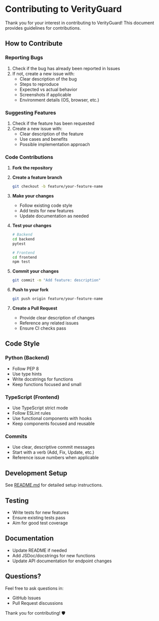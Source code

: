 # Contributing to VerityGuard

Thank you for your interest in contributing to VerityGuard! This document provides guidelines for contributions.

## How to Contribute

### Reporting Bugs

1. Check if the bug has already been reported in Issues
2. If not, create a new issue with:
   - Clear description of the bug
   - Steps to reproduce
   - Expected vs actual behavior
   - Screenshots if applicable
   - Environment details (OS, browser, etc.)

### Suggesting Features

1. Check if the feature has been requested
2. Create a new issue with:
   - Clear description of the feature
   - Use cases and benefits
   - Possible implementation approach

### Code Contributions

1. **Fork the repository**
2. **Create a feature branch**
   ```bash
   git checkout -b feature/your-feature-name
   ```

3. **Make your changes**
   - Follow existing code style
   - Add tests for new features
   - Update documentation as needed

4. **Test your changes**
   ```bash
   # Backend
   cd backend
   pytest
   
   # Frontend
   cd frontend
   npm test
   ```

5. **Commit your changes**
   ```bash
   git commit -m "Add feature: description"
   ```

6. **Push to your fork**
   ```bash
   git push origin feature/your-feature-name
   ```

7. **Create a Pull Request**
   - Provide clear description of changes
   - Reference any related issues
   - Ensure CI checks pass

## Code Style

### Python (Backend)
- Follow PEP 8
- Use type hints
- Write docstrings for functions
- Keep functions focused and small

### TypeScript (Frontend)
- Use TypeScript strict mode
- Follow ESLint rules
- Use functional components with hooks
- Keep components focused and reusable

### Commits
- Use clear, descriptive commit messages
- Start with a verb (Add, Fix, Update, etc.)
- Reference issue numbers when applicable

## Development Setup

See [README.md](README.md) for detailed setup instructions.

## Testing

- Write tests for new features
- Ensure existing tests pass
- Aim for good test coverage

## Documentation

- Update README if needed
- Add JSDoc/docstrings for new functions
- Update API documentation for endpoint changes

## Questions?

Feel free to ask questions in:
- GitHub Issues
- Pull Request discussions

Thank you for contributing! 🛡️
